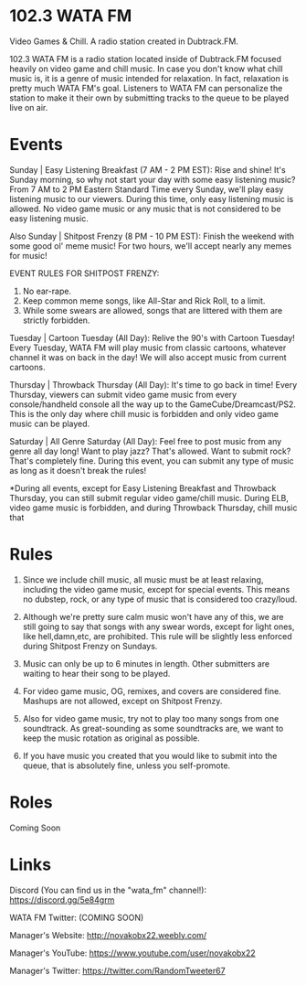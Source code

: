 # 102.3 WATA FM
Video Games &amp; Chill. A radio station created in Dubtrack.FM. 

102.3 WATA FM is a radio station located inside of Dubtrack.FM focused heavily on video game and chill music. In case you don't know what chill music is, it is a genre of music intended for relaxation. In fact, relaxation is pretty much WATA FM's goal. Listeners to WATA FM can personalize the station to make it their own by submitting tracks to the queue to be played live on air. 


# Events

Sunday | Easy Listening Breakfast (7 AM - 2 PM EST): Rise and shine! It's Sunday morning, so why not start your day with some easy listening music? From 7 AM to 2 PM Eastern Standard Time every Sunday, we'll play easy listening music to our viewers. During this time, only easy listening music is allowed. No video game music or any music that is not considered to be easy listening music.

Also Sunday | Shitpost Frenzy (8 PM - 10 PM EST): Finish the weekend with some good ol' meme music! For two hours, we'll accept nearly any memes for music!

EVENT RULES FOR SHITPOST FRENZY:

1. No ear-rape.
2. Keep common meme songs, like All-Star and Rick Roll, to a limit.
3. While some swears are allowed, songs that are littered with them are strictly forbidden.

Tuesday | Cartoon Tuesday (All Day): Relive the 90's with Cartoon Tuesday! Every Tuesday, WATA FM will play music from classic cartoons, whatever channel it was on back in the day! We will also accept music from current cartoons.

Thursday | Throwback Thursday (All Day): It's time to go back in time! Every Thursday, viewers can submit video game music from every console/handheld console all the way up to the GameCube/Dreamcast/PS2. This is the only day where chill music is forbidden and only video game music can be played.

Saturday | All Genre Saturday (All Day): Feel free to post music from any genre all day long! Want to play jazz? That's allowed. Want to submit rock? That's completely fine. During this event, you can submit any type of music as long as it doesn't break the rules!

*During all events, except for Easy Listening Breakfast and Throwback Thursday, you can still submit regular video game/chill music. During ELB, video game music is forbidden, and during Throwback Thursday, chill music that


# Rules

1. Since we include chill music, all music must be at least relaxing, including the video game music, except for special events. This means no dubstep, rock, or any type of music that is considered too crazy/loud.

2. Although we're pretty sure calm music won't have any of this, we are still going to say that songs with any swear words, except for light ones, like hell,damn,etc, are prohibited. This rule will be slightly less enforced during Shitpost Frenzy on Sundays.

3. Music can only be up to 6 minutes in length. Other submitters are waiting to hear their song to be played.

4. For video game music, OG, remixes, and covers are considered fine. Mashups are not allowed, except on Shitpost Frenzy. 

5. Also for video game music, try not to play too many songs from one soundtrack. As great-sounding as some soundtracks are, we want to keep the music rotation as original as possible.

6. If you have music you created that you would like to submit into the queue, that is absolutely fine, unless you self-promote. 


# Roles

Coming Soon


# Links

Discord (You can find us in the "wata_fm" channel!): https://discord.gg/5e84grm

WATA FM Twitter: (COMING SOON)

Manager's Website: http://novakobx22.weebly.com/

Manager's YouTube: https://www.youtube.com/user/novakobx22

Manager's Twitter: https://twitter.com/RandomTweeter67

